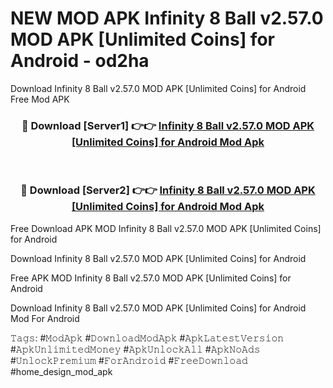 # NEW MOD APK Infinity 8 Ball v2.57.0 MOD APK [Unlimited Coins] for Android - od2ha
Download Infinity 8 Ball v2.57.0 MOD APK [Unlimited Coins] for Android Free Mod APK

<div align="center">
<h3>🔴 Download [Server1] 👉👉 <a href="https://apk-comot.site?title=Infinity_8_Ball_v2.57.0_MOD_APK_[Unlimited_Coins]_for_Android">Infinity 8 Ball v2.57.0 MOD APK [Unlimited Coins] for Android Mod Apk</a></h3><br>

<h3>🔴 Download [Server2] 👉👉 <a href="https://apk-comot.site?title=Infinity_8_Ball_v2.57.0_MOD_APK_[Unlimited_Coins]_for_Android">Infinity 8 Ball v2.57.0 MOD APK [Unlimited Coins] for Android Mod Apk</a></h3>
</div>


Free Download APK MOD Infinity 8 Ball v2.57.0 MOD APK [Unlimited Coins] for Android

Download Infinity 8 Ball v2.57.0 MOD APK [Unlimited Coins] for Android 

Free APK MOD Infinity 8 Ball v2.57.0 MOD APK [Unlimited Coins] for Android 

Download Infinity 8 Ball v2.57.0 MOD APK [Unlimited Coins] for Android Mod For Android

𝚃𝚊𝚐𝚜: #𝙼𝚘𝚍𝙰𝚙𝚔 #𝙳𝚘𝚠𝚗𝚕𝚘𝚊𝚍𝙼𝚘𝚍𝙰𝚙𝚔 #𝙰𝚙𝚔𝙻𝚊𝚝𝚎𝚜𝚝𝚅𝚎𝚛𝚜𝚒𝚘𝚗 #𝙰𝚙𝚔𝚄𝚗𝚕𝚒𝚖𝚒𝚝𝚎𝚍𝙼𝚘𝚗𝚎𝚢 #𝙰𝚙𝚔𝚄𝚗𝚕𝚘𝚌𝚔𝙰𝚕𝚕 #𝙰𝚙𝚔𝙽𝚘𝙰𝚍𝚜 #𝚄𝚗𝚕𝚘𝚌𝚔𝙿𝚛𝚎𝚖𝚒𝚞𝚖 #𝙵𝚘𝚛𝙰𝚗𝚍𝚛𝚘𝚒𝚍 #𝙵𝚛𝚎𝚎𝙳𝚘𝚠𝚗𝚕𝚘𝚊𝚍 #home_design_mod_apk
